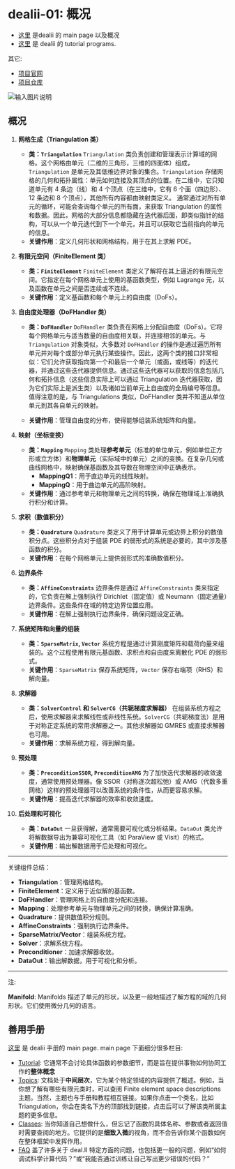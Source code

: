 # dealii-01: 概况

* [这里](https://dealii.org/current/doxygen/deal.II/) 是dealii 的 main page 以及概况
* [这里](https://dealii.org/current/doxygen/deal.II/Tutorial.html) 是 dealii 的 tutorial programs.

其它:

* [项目官网](https://www.dealii.org/)
* [项目仓库](https://github.com/dealii/dealii)



![输入图片说明](https://dealii.org/current/doxygen/deal.II/dot_inline_dotgraph_11.png)

## 概况

1. **网格生成（Triangulation 类）**

	-   **类：`Triangulation`** `Triangulation` 类负责创建和管理表示计算域的网格。这个网格由单元（二维的三角形，三维的四面体）组成，`Triangulation` 是单元及其低维边界对象的集合。`Triangulation` 存储网格的几何和拓扑属性：单元如何连接及其顶点的位置。在二维中，它只知道单元有 4 条边（线）和 4 个顶点（在三维中，它有 6 个面（四边形）、12 条边和 8 个顶点），其他所有内容都由映射类定义。
	通常通过对所有单元的循环，可能会查询每个单元的所有面，来获取 Triangulation 的属性和数据。因此，网格的大部分信息都隐藏在迭代器后面，即类似指针的结构，可以从一个单元迭代到下一个单元，并且可以获取它当前指向的单元的信息。
	-   **关键作用**：定义几何形状和网格结构，用于在其上求解 PDE。

2. **有限元空间（FiniteElement 类）**

	-   **类：`FiniteElement`** `FiniteElement` 类定义了解将在其上逼近的有限元空间。它指定在每个网格单元上使用的基函数类型，例如 Lagrange 元，以及函数在单元之间是否连续或不连续。
	-   **关键作用**：定义基函数和每个单元上的自由度（DoFs）。

3. **自由度处理器（DoFHandler 类）**

	-   **类：`DoFHandler`** `DoFHandler` 类负责在网格上分配自由度（DoFs）。它将每个网格单元与适当数量的自由度相关联，并连接相邻的单元。与 `Triangulation` 对象类似，大多数对 `DoFHandler` 的操作是通过遍历所有单元并对每个或部分单元执行某些操作。因此，这两个类的接口非常相似：它们允许获取指向第一个和最后一个单元（或面，或线等）的迭代器，并通过这些迭代器提供信息。通过这些迭代器可以获取的信息包括几何和拓扑信息（这些信息实际上可以通过 Triangulation 迭代器获取，因为它们实际上是派生类）以及诸如当前单元上自由度的全局编号等信息。值得注意的是，与 Triangulations 类似，DoFHandler 类并不知道从单位单元到其各自单元的映射。

	-   **关键作用**：管理自由度的分布，使得能够组装系统矩阵和向量。

4. **映射（坐标变换）**

	-   **类：`Mapping`** `Mapping` 类处理**参考单元**（标准的单位单元，例如单位正方形或立方体）和**物理单元**（实际域中的单元）之间的变换。在复杂几何或曲线网格中，映射确保基函数及其导数在物理空间中正确表示。
	    -   **MappingQ1**：用于直边单元的线性映射。
	    -   **MappingQ**：用于曲边单元的高阶映射。
	-   **关键作用**：通过参考单元和物理单元之间的转换，确保在物理域上准确执行积分和计算。

5. **求积（数值积分）**

	-   **类：`Quadrature`** `Quadrature` 类定义了用于计算单元或边界上积分的数值积分点。这些积分点对于组装 PDE 的弱形式的系统是必要的，其中涉及基函数的积分。
	-   **关键作用**：在每个网格单元上提供弱形式的准确数值积分。

6. **边界条件**

	-   **类：`AffineConstraints`** 边界条件是通过 `AffineConstraints` 类来指定的，它负责在解上强制执行 Dirichlet（固定值）或 Neumann（固定通量）边界条件。这些条件在域的特定边界位置应用。
	-   **关键作用**：在解上强制执行边界条件，确保问题设定正确。

7. **系统矩阵和向量的组装**

	-   **类：`SparseMatrix`, `Vector`** 系统方程是通过计算刚度矩阵和载荷向量来组装的。这个过程使用有限元基函数、求积点和自由度来离散化 PDE 的弱形式。
	-   **关键作用**：`SparseMatrix` 保存系统矩阵，`Vector` 保存右端项（RHS）和解向量。

8. **求解器**

	-   **类：`SolverControl` 和 `SolverCG`（共轭梯度求解器）** 在组装系统方程之后，使用求解器来求解线性或非线性系统。`SolverCG`（共轭梯度法）是用于对称正定系统的常用求解器之一。其他求解器如 GMRES 或直接求解器也可用。
	-   **关键作用**：求解系统方程，得到解向量。

9. **预处理**

	-   **类：`PreconditionSSOR`, `PreconditionAMG`** 为了加快迭代求解器的收敛速度，通常使用预处理器。像 SSOR（对称逐次超松弛）或 AMG（代数多重网格）这样的预处理器可以改善系统的条件性，从而更容易求解。
	-   **关键作用**：提高迭代求解器的效率和收敛速度。

10. **后处理和可视化**

	-   **类：`DataOut`** 一旦获得解，通常需要可视化或分析结果。`DataOut` 类允许将解数据导出为兼容可视化工具（如 ParaView 或 Visit）的格式。
	-   **关键作用**：输出解数据用于后处理和可视化。

___

关键组件总结：

-   **Triangulation**：管理网格结构。
-   **FiniteElement**：定义用于近似解的基函数。
-   **DoFHandler**：管理网格上的自由度分配和连接。
-   **Mapping**：处理参考单元与物理单元之间的转换，确保计算准确。
-   **Quadrature**：提供数值积分规则。
-   **AffineConstraints**：强制执行边界条件。
-   **SparseMatrix/Vector**：组装系统方程。
-   **Solver**：求解系统方程。
-   **Preconditioner**：加速求解器收敛。
-   **DataOut**：输出解数据，用于可视化和分析。




___
注: 

**Manifold**: Manifolds 描述了单元的形状，以及更一般地描述了解方程的域的几何形状。它们使用微分几何的语言。

## 善用手册

[这里](https://www.dealii.org/current/doxygen/deal.II/index.html) 是 dealii 手册的 main page.
main page 下面细分很多栏目:
* [Tutorial](https://www.dealii.org/current/doxygen/deal.II/Tutorial.html): 它通常不会讨论具体函数的参数细节，而是旨在提供事物如何协同工作的**整体概念**
* [Topics](https://www.dealii.org/current/doxygen/deal.II/topics.html): 文档处于**中间层次**，它为某个特定领域的内容提供了概述。例如，当你想了解有哪些有限元类时，可以查阅 Finite element space descriptions 主题。当然，主题也与手册和教程相互链接。如果你点击一个类名，比如 Triangulation，你会在类名下方的顶部找到链接，点击后可以了解该类所属主题的更多信息。
* [Classes](https://www.dealii.org/current/doxygen/deal.II/annotated.html): 当你知道自己想做什么，但忘记了函数的具体名称、参数或者返回值时需要查阅的地方。它提供的是**细致入微**的视角，而不会告诉你某个函数如何在整体框架中发挥作用。
* [FAQ](https://github.com/dealii/dealii/wiki/Frequently-Asked-Questions) 盖了许多关于 deal.II 特定方面的问题，也包括更一般的问题，例如“如何调试科学计算代码？”或“我能否通过训练让自己写出更少错误的代码？”










<!--stackedit_data:
eyJoaXN0b3J5IjpbLTExNTcxMTUzMjUsLTc2OTIzMTAxOCw4OD
g3MDA1MDIsLTE4Mzk1ODMwNTMsMTg1MDExNjMwMywtMTg2MzU4
NDgyMSwyNTA5NzY4MDQsNjUyNDAzNTM4LDE4MDU2ODczNjgsNT
k5NzgxNDQ4LDEyMzQxMzQzMDksLTI5MDM1MjY3OCwtNDcxNDQx
NzQxLC0xNTIwODIzNTAsLTQ2NTc0NzQyMywtMTgxOTA2NjUxNi
wxMTY0MTA4NDEwXX0=
-->